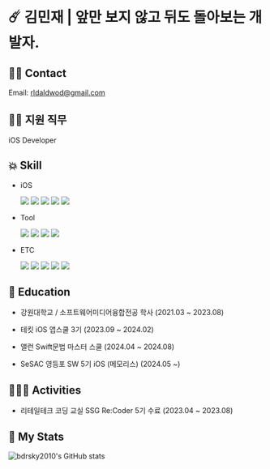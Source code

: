 # ☄️ 김민재 | 앞만 보지 않고 뒤도 돌아보는 개발자.

## 🤳🏼 Contact
  Email: rldaldwod@gmail.com

## 🙋🏻 지원 직무
  iOS Developer

## 💥 Skill
  * iOS

    <img src="https://img.shields.io/badge/Swift-F05138?style=plastic&logo=swift&logoColor=white"> <img src="https://img.shields.io/badge/UIkit-2396F3?style=plastic&logo=uikit&logoColor=white"> <img src="https://img.shields.io/badge/SwiftUI-F05138?style=plastic&logo=swift&logoColor=white"> <img src="https://img.shields.io/badge/Combine-F05138?style=plastic&logo=swift&logoColor=white"> <img src="https://img.shields.io/badge/RxSwift-B7178C?style=plastic&logo=reactivex&logoColor=white">
    
  * Tool
    
    <img src="https://img.shields.io/badge/Figma-F24E1E?style=plastic&logo=figma&logoColor=white">
    <img src="https://img.shields.io/badge/Firebase-FFCA28?style=plastic&logo=firebase&logoColor=white">
    <img src="https://img.shields.io/badge/git-F05032?style=plastic&logo=git&logoColor=white"> <img src="https://img.shields.io/badge/github-181717?style=plastic&logo=github&logoColor=white">  
  * ETC
  
    <img src="https://img.shields.io/badge/C-A8B9CC?style=plastic&logo=c%2B%2B&logoColor=white">
    <img src="https://img.shields.io/badge/C++-00599C?style=plastic&logo=cplusplus&logoColor=white">
    <img src="https://img.shields.io/badge/JAVA-007396?style=plastic&logo=java&logoColor=white">
    <img src="https://img.shields.io/badge/JavaScript-F7DF1E?style=plastic&logo=javascript&logoColor=white">
    <img src="https://img.shields.io/badge/Python-3776AB?style=plastic&logo=python&logoColor=white">

## 🏫 Education
  - 강원대학교 / 소프트웨어미디어융합전공 학사 (2021.03 ~ 2023.08)


  - 테킷 iOS 앱스쿨 3기 (2023.09 ~ 2024.02)


  - 앨런 Swift문법 마스터 스쿨 (2024.04 ~ 2024.08)


  - SeSAC 영등포 SW 5기 iOS (메모리스) (2024.05 ~)

  
## 🧑🏻‍🏫 Activities
  - 리테일테크 코딩 교실 SSG Re:Coder 5기 수료 (2023.04 ~ 2023.08)


## 💼 My Stats
![bdrsky2010's GitHub stats](https://github-readme-stats.vercel.app/api?username=bdrsky2010&theme=transparent&show_icons=true)
